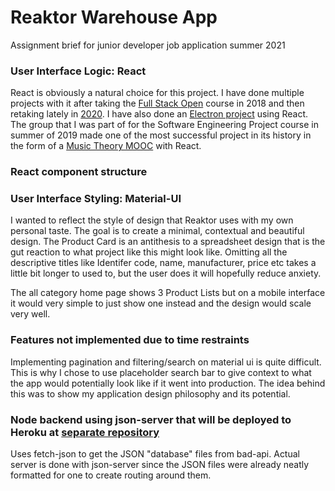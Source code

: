 # Reaktor Warehouse App
Assignment brief for junior developer job application summer 2021

### User Interface Logic: React 
React is obviously a natural choice for this project. I have done multiple projects with it after taking the [Full Stack Open](https://fullstackopen.com/en/about/) course in 2018 and then retaking lately in [2020](https://github.com/rescawen/Fall2020Fullstack). I have also done an [Electron project](https://github.com/rescawen/otm-harjoitustyo) using React. The group that I was part of for the Software Engineering Project course in summer of 2019 made one of the most successful project in its history in the form of a [Music Theory MOOC](https://github.com/rage/musiikin-teoria-material) with React.

### React component structure 

[comment]: <> (MAKE A GRAPHICAL SOLUTION FOR THE STRUCTURE)


### User Interface Styling: Material-UI 
I wanted to reflect the style of design that Reaktor uses with my own personal taste. The goal is to create a minimal, contextual and beautiful design. 
The Product Card is an antithesis to a spreadsheet design that is the gut reaction to what project like this might look like. Omitting all the descriptive titles like Identifer code, name, manufacturer, price etc takes a little bit longer to used to, but the user does it will hopefully reduce anxiety. 

The all category home page shows 3 Product Lists but on a mobile interface it would very simple to just show one instead and the design would scale very well. 

### Features not implemented due to time restraints
Implementing pagination and filtering/search on material ui is quite difficult. This is why I chose to use placeholder search bar to give context to what the app would potentially look like if it went into production. The idea behind this was to show my application design philosophy and its potential. 

### Node backend using json-server that will be deployed to Heroku at [separate repository](https://github.com/rescawen/warehouse-node-backend)  
Uses fetch-json to get the JSON "database" files from bad-api. Actual server is done with json-server since the JSON files were already neatly formatted for one to create routing around them. 

[comment]: <> (EXPLAIN POTENTIAL SOLUTION TO DEALING WITH ERROR FOR MANUFACTURER EMPTY RESPONSES)
